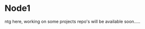 # Node1
ntg here, working on some projects
repo's will be available soon.....
   
  
  
  
    
     
  
  
   
